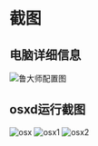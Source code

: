 # 截图

## 电脑详细信息 

![鲁大师配置图](https://raw.githubusercontent.com/holoto/ec-471g/master/pic/截屏图片.jpg "鲁大师配置图")



## osxd运行截图
![osx](https://raw.githubusercontent.com/holoto/ec-471g/master/pic/mac1.png "osx运行截图")
![osx1](https://raw.githubusercontent.com/holoto/ec-471g/master/pic/mac2.png "osx运行截图")
![osx2](https://raw.githubusercontent.com/holoto/ec-471g/master/pic/mac3.png "osx运行截图")









